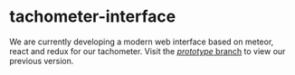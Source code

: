 # tachometer-interface
We are currently developing a modern web interface based on meteor, react and redux for our tachometer.
Visit the [*prototype* branch](https://github.com/Fit-AG/tachometer-interface/tree/prototype) to view our previous version.